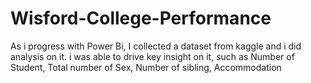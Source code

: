 # Wisford-College-Performance
As i progress with Power Bi, I collected a dataset from kaggle and i did analysis on it.  i was able to drive key insight on it, such as Number of Student, Total number of Sex, Number of sibling, Accommodation 
